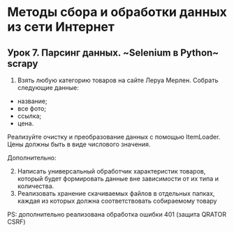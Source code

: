 # Методы сбора и обработки данных из сети Интернет
## Урок 7. Парсинг данных. ~Selenium в Python~ scrapy
1) Взять любую категорию товаров на сайте Леруа Мерлен. Собрать следующие данные:

* название;
* все фото;
* ссылка;
* цена.

Реализуйте очистку и преобразование данных с помощью ItemLoader. Цены должны быть в виде числового значения.

Дополнительно:

2) Написать универсальный обработчик характеристик товаров, который будет формировать данные вне зависимости от их типа и количества.
3) Реализовать хранение скачиваемых файлов в отдельных папках, каждая из которых должна соответствовать собираемому товару

PS: дополнительно реализована обработка ошибки 401 (защита QRATOR CSRF)
